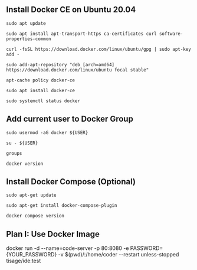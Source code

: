 ## Install Docker CE on Ubuntu 20.04
 
`sudo apt update`

`sudo apt install apt-transport-https ca-certificates curl software-properties-common`

`curl -fsSL https://download.docker.com/linux/ubuntu/gpg | sudo apt-key add -`

`sudo add-apt-repository "deb [arch=amd64] https://download.docker.com/linux/ubuntu focal stable"`

`apt-cache policy docker-ce`

`sudo apt install docker-ce`

`sudo systemctl status docker`

## Add current user to Docker Group
 
`sudo usermod -aG docker ${USER}`

`su - ${USER}`

`groups`

`docker version`

## Install Docker Compose (Optional)
 
`sudo apt-get update`

`sudo apt-get install docker-compose-plugin`

`docker compose version`

## Plan I: Use Docker Image
docker run -d --name=code-server -p 80:8080 -e PASSWORD={YOUR_PASSWORD} -v $(pwd)/:/home/coder --restart unless-stopped tisage/ide:test
